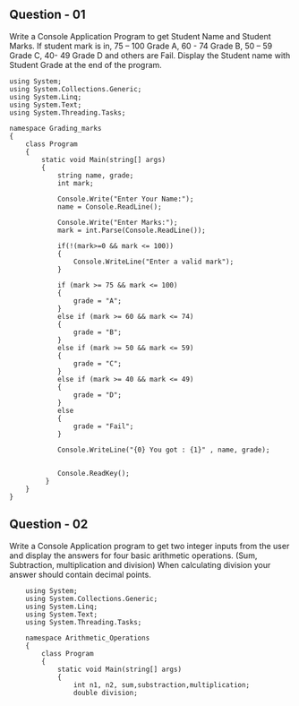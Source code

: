 ## Question - 01
Write a Console Application Program to get Student Name and Student Marks. If student mark is in, 75 – 100 Grade A, 60 - 74 Grade B, 50 – 59 Grade C, 40- 49 Grade D and others are Fail. Display the Student name with Student Grade at the end of the program.

    using System;
    using System.Collections.Generic;
    using System.Linq;
    using System.Text;
    using System.Threading.Tasks;

    namespace Grading_marks
    {
        class Program
        {
            static void Main(string[] args)
            {
                string name, grade;
                int mark;

                Console.Write("Enter Your Name:");
                name = Console.ReadLine();

                Console.Write("Enter Marks:");
                mark = int.Parse(Console.ReadLine());
                
                if(!(mark>=0 && mark <= 100))
                {
                    Console.WriteLine("Enter a valid mark");   
                }

                if (mark >= 75 && mark <= 100)
                {
                    grade = "A";
                }
                else if (mark >= 60 && mark <= 74)
                {
                    grade = "B";
                }
                else if (mark >= 50 && mark <= 59)
                {
                    grade = "C";
                }
                else if (mark >= 40 && mark <= 49)
                {
                    grade = "D";
                }
                else
                {
                    grade = "Fail";
                }

                Console.WriteLine("{0} You got : {1}" , name, grade);
            

                Console.ReadKey();
             }
        }
    }


## Question - 02
Write a Console Application program to get two integer inputs from the user and display the answers for four basic arithmetic operations. (Sum, Subtraction, multiplication and division) When calculating division your answer should contain decimal points.

        using System;
        using System.Collections.Generic;
        using System.Linq;
        using System.Text;
        using System.Threading.Tasks;

        namespace Arithmetic_Operations
        {
            class Program
            {
                static void Main(string[] args)
                {
                    int n1, n2, sum,substraction,multiplication;
                    double division;
